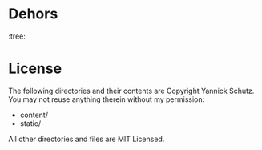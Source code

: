 # Dehors

:tree:

# License

The following directories and their contents are Copyright Yannick Schutz.
You may not reuse anything therein without my permission:

- content/
- static/

All other directories and files are MIT Licensed.
